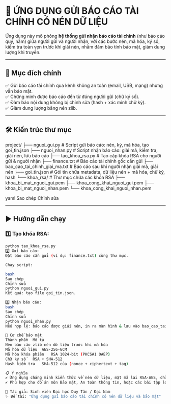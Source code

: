 # 📑 ỨNG DỤNG GỬI BÁO CÁO TÀI CHÍNH CÓ NÉN DỮ LIỆU

Ứng dụng này mô phỏng **hệ thống gửi nhận báo cáo tài chính** (như báo cáo quý, năm) giữa người gửi và người nhận, với các bước nén, mã hóa, ký số, kiểm tra toàn vẹn trước khi giải nén, nhằm đảm bảo tính bảo mật, giảm dung lượng khi truyền.

---

## 🧩 Mục đích chính

✅ Gửi báo cáo tài chính qua kênh không an toàn (email, USB, mạng) nhưng vẫn bảo mật.  
✅ Chứng minh được báo cáo đến từ đúng người gửi (chữ ký số).  
✅ Đảm bảo nội dung không bị chỉnh sửa (hash + xác minh chữ ký).  
✅ Giảm dung lượng bằng nén zlib.

---

## 🛠️ Kiến trúc thư mục

project/
├── nguoi_gui.py # Script gửi báo cáo: nén, ký, mã hóa, tạo goi_tin.json
├── nguoi_nhan.py # Script nhận báo cáo: giải mã, kiểm tra, giải nén, lưu báo cáo
├── tao_khoa_rsa.py # Tạo cặp khóa RSA cho người gửi & người nhận
├── finance.txt # Báo cáo tài chính gốc cần gửi
├── bao_cao_tai_chinh_giai_ma.txt # Báo cáo sau khi người nhận giải mã, giải nén
├── goi_tin.json # Gói tin chứa metadata, dữ liệu nén + mã hóa, chữ ký, hash
└── khoa_rsa/ # Thư mục chứa các khóa RSA
├── khoa_bi_mat_nguoi_gui.pem
├── khoa_cong_khai_nguoi_gui.pem
├── khoa_bi_mat_nguoi_nhan.pem
└── khoa_cong_khai_nguoi_nhan.pem

yaml
Sao chép
Chỉnh sửa

---

## ▶️ Hướng dẫn chạy

### 1️⃣ Tạo khóa RSA:
```bash
python tao_khoa_rsa.py
2️⃣ Gửi báo cáo:
Đặt báo cáo cần gửi (ví dụ: finance.txt) cùng thư mục.

Chạy script:

bash
Sao chép
Chỉnh sửa
python nguoi_gui.py
Kết quả: tạo file goi_tin.json.

3️⃣ Nhận báo cáo:
bash
Sao chép
Chỉnh sửa
python nguoi_nhan.py
Nếu hợp lệ: báo cáo được giải nén, in ra màn hình & lưu vào bao_cao_tai_chinh_giai_ma.txt.

🔐 Cơ chế bảo mật
Thành phần	Mô tả
Nén báo cáo	zlib nén dữ liệu trước khi mã hóa
Mã hóa dữ liệu	AES-256-GCM
Mã hóa khóa phiên	RSA 1024-bit (PKCS#1 OAEP)
Chữ ký số	RSA + SHA-512
Hash kiểm tra	SHA-512 của (nonce + ciphertext + tag)

📋 Ý nghĩa
✔️ Ứng dụng chứng minh kiến thức về nén dữ liệu, mật mã lai RSA-AES, chữ ký số.
✔️ Phù hợp cho đồ án môn Bảo mật, An toàn thông tin, hoặc các bài tập lớn liên quan đến bảo vệ dữ liệu tài chính.

🚀 Tác giả: Sinh viên Đại học Duy Tân / Đại Nam
✨ Đề tài: "Ứng dụng gửi báo cáo tài chính có nén dữ liệu và bảo mật"